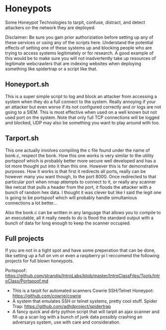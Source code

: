 # Honeypots
Some Honeypot Technologies to tarpit, confuse, distract, and detect attackers on the network they are deployed.

Disclaimer: Be sure you gain prior authoriziation before setting up any of these services or using any of the scripts here. Understand the potential effects of setting one of these systems up and blocking people who are trying to access systems legitimately or for research. A good example of this would be to make sure you will not inadvertently take up resources of legitimate webcrawlers that are indexing websites when deploying something like spidertrap or a script like that.

## Honeyport.sh
This is a super simple script to log and block an attacker from accessing a system when they do a full connect to the system. Really annoying if your an attacker but even worse if its not configured correctly and or logs are not going to a SIEM. This is most effective when used on a well known but not used port on the system. Note that only full TCP connections will be logged and blocked, UDP may also be something you want to play around with too.

## Tarport.sh
This one actually involves compiling the c file found under the name of bonk.c, respect the bonk. How this one works is very similar to the utility portspoof which is probably better more secure well developed and has a lot more thought put into it than this one. However this is for demonstrative purposes. How it works is that first it redirects all ports, really can be however many you want though, to the port 8000. Once redirected to that particular port when nmap attempts to connect to it, or really any scanner like netcat that pulls a header from the port, it floods the attacker with a bunch of random hex data. I thought it was clever but like I said the legit one is going to be portspoof which will probably handle simultanious connections a lot better...

Also the bonk.c can be written in any language that allows you to compile to an executable, all it really needs to do is flood the standard output with a bunch of data for long enough to keep the scanner occupied.

## Full projects
If you are not in a tight spot and have some preperation that can be done, like setting up a full on vm or even a raspberry pi I reccomend the following projects for full blown honeypots.

Portspoof: https://github.com/strandjs/IntroLabs/blob/master/IntroClassFiles/Tools/IntroClass/Portspoof.md
- This is a tarpit for automated scanners
Cowrie SSH/Telnet Honeypot: https://github.com/cowrie/cowrie
- A system that emulates SSH or telnet systems, pretty cool stuff.
Spider Trap: https://github.com/adhdproject/spidertrap
- A fancy quick and dirty python script that will tarpit an ajax scanner and fill up a scan log with a bunch of junk data possibly crashing an adversarys system, use with care and consideration.
